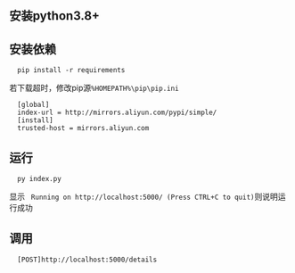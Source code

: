 ## 安装python3.8+
## 安装依赖
  ```shell
    pip install -r requirements
  ```
  若下载超时，修改pip源```%HOMEPATH%\pip\pip.ini```
  ```  
    [global]
    index-url = http://mirrors.aliyun.com/pypi/simple/
    [install]
    trusted-host = mirrors.aliyun.com
  ```
## 运行
```shell
  py index.py
```
显示 ```
Running on http://localhost:5000/ (Press CTRL+C to quit)```则说明运行成功

## 调用
```
  [POST]http://localhost:5000/details
```